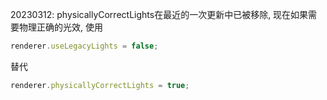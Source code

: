 20230312: physicallyCorrectLights在最近的一次更新中已被移除, 现在如果需要物理正确的光效, 使用
```javascript
renderer.useLegacyLights = false;
```
替代
```javascript
renderer.physicallyCorrectLights = true;
```